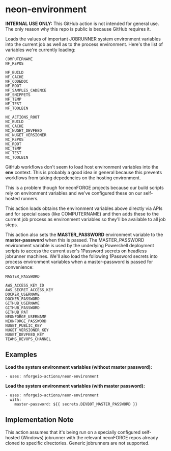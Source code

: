 # neon-environment

**INTERNAL USE ONLY:** This GitHub action is not intended for general use.  The only reason why this repo is public is because GitHub requires it.

Loads the values of important JOBRUNNER system environment variables into the
current job as well as to the process environment.  Here's the list of variables
we're currently loading:
```
COMPUTERNAME
NF_REPOS

NF_BUILD
NF_CACHE
NF_CODEDOC
NF_ROOT
NF_SAMPLES_CADENCE
NF_SNIPPETS
NF_TEMP
NF_TEST
NF_TOOLBIN

NC_ACTIONS_ROOT
NC_BUILD
NC_CACHE
NC_NUGET_DEVFEED
NC_NUGET_VERSIONER
NC_REPOS
NC_ROOT
NC_TEMP
NC_TEST
NC_TOOLBIN
```
GitHub workflows don't seem to load host environment variables into the **env**
context.  This is probably a good idea in general because this prevents workflows
from taking depedencies on the hosting environment.

This is a problem though for neonFORGE projects because our build scripts rely
on environment variables and we've configured these on our self-hosted runners.

This action loads obtains the environment variables above directly via APIs and
for special cases (like COMPUTERNAME) and then adds these to the current job process
as environment variables so they'll be available to all job steps.

This action also sets the **MASTER_PASSWORD** environment variable to the 
**master-password** when this is passed.  The MASTER_PASSWORD environment 
variable is used by the underlying Powershell deployment scripts to access the
current user's 1Password secrets on headless jobrunner machines.  We'll
also load the following 1Password secrets into process environment variables
when a master-password is passed for convenience:
```
MASTER_PASSWORD

AWS_ACCESS_KEY_ID
AWS_SECRET_ACCESS_KEY
DOCKER_USERNAME
DOCKER_PASSWORD
GITHUB_USERNAME
GITHUB_PASSWORD
GITHUB_PAT
NEONFORGE_USERNAME
NEONFORGE_PASSWORD
NUGET_PUBLIC_KEY
NUGET_VERSIONER_KEY
NUGET_DEVFEED_KEY
TEAMS_DEVOPS_CHANNEL
```

## Examples

**Load the system environment variables (without master password):**
```
- uses: nforgeio-actions/neon-environment
```


**Load the system environment variables (with master password):**
```
- uses: nforgeio-actions/neon-environment
  with:
    master-password: ${{ secrets.DEVBOT_MASTER_PASSWORD }}
```

## Implementation Note

This action assumes that it's being run on a specially configured self-hosted (Windows) jobrunner with the relevant neonFORGE repos already cloned to specific directories.  Generic jobrunners are not supported.
